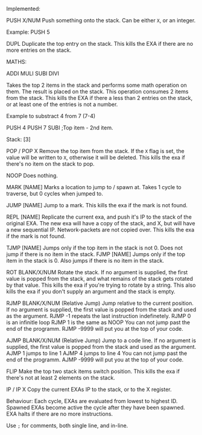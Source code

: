 Implemented:

PUSH X/NUM
Push something onto the stack.
Can be either `X`, or an integer.

Example:
PUSH 5


DUPL
Duplicate the top entry on the stack.
This kills the EXA if there are no more entries on the stack.


MATHS:

ADDI
MULI
SUBI
DIVI

Takes the top 2 items in the stack and performs some math operation on them. The result is placed on the stack.
This operation consumes 2 items from the stack.
This kills the EXA if there a less than 2 entries on the stack, or at least one of the entries is not a number.

Example to substract 4 from 7 (7-4)

PUSH 4
PUSH 7
SUBI
;Top item - 2nd item.

Stack: [3]


POP / POP X
Remove the top item from the stack.
If the `X` flag is set, the value will be written to `X`, otherwise it will be deleted.
This kills the exa if there's no item on the stack to pop.



NOOP
Does nothing.

MARK [NAME]
Marks a location to jump to / spawn at.
Takes 1 cycle to traverse, but 0 cycles when jumped to.

JUMP [NAME]
Jump to a mark.
This kills the exa if the mark is not found.

REPL [NAME]
Replicate the current exa, and push it's IP to the stack of the original EXA.
The new exa will have a copy of the stack, and X, but will have a new sequential IP. Network-packets are not copied over.
This kills the exa if the mark is not found.


TJMP [NAME]
Jumps only if the top item in the stack is not 0. Does not jump if there is no item in the stack.
FJMP [NAME]
Jumps only if the top item in the stack is 0. Also jumps if there is no item in the stack.


ROT BLANK/X/NUM
Rotate the stack.
If no argument is supplied, the first value is popped from the stack, and what remains of the stack gets rotated by that value.
This kills the exa if you're trying to rotate by a string.
This also kills the exa if you don't supply an argument and the stack is empty.

RJMP BLANK/X/NUM (Relative Jump)
Jump relative to the current position.
If no argument is supplied, the first value is popped from the stack and used as the argument.
RJMP -1 repeats the last instruction indefinetely.
RJMP 0 is an infinitle loop
RJMP 1 is the same as NOOP
You can not jump past the end of the programm. RJMP -9999 will put you at the top of your code.

AJMP BLANK/X/NUM (Relative Jump)
Jump to a code line.
If no argument is supplied, the first value is popped from the stack and used as the argument.
AJMP 1 jumps to line 1
AJMP 4 jumps to line 4
You can not jump past the end of the programm. AJMP -9999 will put you at the top of your code.


FLIP
Make the top two stack items switch position.
This kills the exa if there's not at least 2 elements on the stack.

IP / IP X
Copy the current EXAs IP to the stack, or to the X register.

Behaviour:
Each cycle, EXAs are evaluated from lowest to highest ID.
Spawned EXAs become active the cycle after they have been spawned.  
EXA halts if there are no more instructions.

Use `;` for comments, both single line, and in-line.